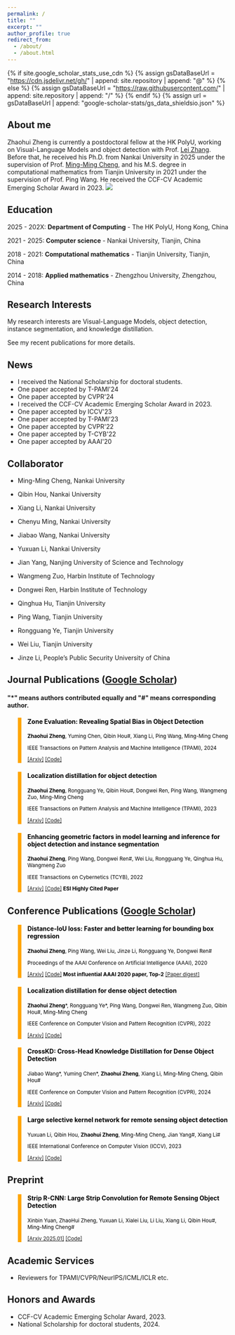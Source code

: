 ```yaml
---
permalink: /
title: ""
excerpt: ""
author_profile: true
redirect_from: 
  - /about/
  - /about.html
---
```


{% if site.google_scholar_stats_use_cdn %}
{% assign gsDataBaseUrl = "https://cdn.jsdelivr.net/gh/" | append: site.repository | append: "@" %}
{% else %}
{% assign gsDataBaseUrl = "https://raw.githubusercontent.com/" | append: site.repository | append: "/" %}
{% endif %}
{% assign url = gsDataBaseUrl | append: "google-scholar-stats/gs_data_shieldsio.json" %}

<span class='anchor' id='about-me'></span>

## About me

Zhaohui Zheng is currently a postdoctoral fellow at the HK PolyU, working on Visual-Language Models and object detection with Prof. [Lei Zhang](https://www4.comp.polyu.edu.hk/~cslzhang/).
Before that, he received his Ph.D. from Nankai University in 2025 under the supervision of Prof. [Ming-Ming Cheng](https://mmcheng.net/), and his M.S. degree in computational mathematics from Tianjin University in 2021 under the supervision of Prof. Ping Wang.
He received the CCF-CV Academic Emerging Scholar Award in 2023.
 <a href='https://scholar.google.com/citations?user=0X71NDYAAAAJ'><img src="https://img.shields.io/endpoint?url={{ url | url_encode }}&logo=Google%20Scholar&labelColor=f6f6f6&color=9cf&style=flat&label=Citation"></a>

## Education

2025 - 202X: <b>Department of Computing</b> - The HK PolyU, Hong Kong, China

2021 - 2025: <b>Computer science</b> - Nankai University, Tianjin, China

2018 - 2021: <b>Computational mathematics</b> - Tianjin University, Tianjin, China

2014 - 2018: <b>Applied mathematics</b> - Zhengzhou University, Zhengzhou, China

<span class='anchor' id='-education'></span>

## Research Interests

My research interests are Visual-Language Models, object detection, instance segmentation, and knowledge distillation. 

See my recent publications for more details.

<span class='anchor' id='-new'></span>

## News

+ I received the National Scholarship for doctoral students.
+ One paper accepted by T-PAMI'24
+ One paper accepted by CVPR'24
+ I received the CCF-CV Academic Emerging Scholar Award in 2023.
+ One paper accepted by ICCV'23
+ One paper accepted by T-PAMI'23
+ One paper accepted by CVPR'22
+ One paper accepted by T-CYB'22
+ One paper accepted by AAAI'20

<span class='anchor' id='-collaborator'></span>

## Collaborator

+ Ming-Ming Cheng, Nankai University
+ Qibin Hou, Nankai University
+ Xiang Li, Nankai University
+ Chenyu Ming, Nankai University
+ Jiabao Wang, Nankai University
+ Yuxuan Li, Nankai University
  
+ Jian Yang, Nanjing University of Science and Technology
  
+ Wangmeng Zuo, Harbin Institute of Technology
+ Dongwei Ren, Harbin Institute of Technology
  
+ Qinghua Hu, Tianjin University
+ Ping Wang, Tianjin University
+ Rongguang Ye, Tianjin University
+ Wei Liu, Tianjin University
  
+ Jinze Li, People’s Public Security University of China

<span class='anchor' id='-pub'></span>

## Journal Publications ([Google Scholar](https://scholar.google.com/citations?user=0X71NDYAAAAJ&hl=en))

#### "*" means authors contributed equally and "#" means corresponding author.

<blockquote style="color: black;  border-width: 8px; border-color: orange">   
  <h4>Zone Evaluation: Revealing Spatial Bias in Object Detection</h4>   
  <sub><p style="line-height:15px"> <b>Zhaohui Zheng</b>, Yuming Chen, Qibin Hou#, Xiang Li, Ping Wang, Ming-Ming Cheng</p> 
  <p style="line-height:15px">IEEE Transactions on Pattern Analysis and Machine Intelligence (TPAMI), 2024</p>   
  <p style="line-height:15px"> <a href="https://ieeexplore.ieee.org/abstract/document/10547427">[Arxiv]</a> <a href="https://github.com/Zzh-tju/ZoneEval" class="redlink">[Code]</a> </p>   
  </sub>
</blockquote>

<blockquote style="color: black;  border-width: 8px; border-color: orange">   
  <h4>Localization distillation for object detection</h4>   
  <sub><p style="line-height:15px"> <b>Zhaohui Zheng</b>, Rongguang Ye, Qibin Hou#, Dongwei Ren, Ping Wang, Wangmeng Zuo, Ming-Ming Cheng</p> 
  <p style="line-height:15px">IEEE Transactions on Pattern Analysis and Machine Intelligence (TPAMI), 2023</p>   
  <p style="line-height:15px"> <a href="https://ieeexplore.ieee.org/abstract/document/10052761">[Arxiv]</a> <a href="https://github.com/HikariTJU/LD" class="redlink">[Code]</a> </p>   
  </sub>
</blockquote>

<blockquote style="color: black;  border-width: 8px; border-color: orange">   
  <h4>Enhancing geometric factors in model learning and inference for object detection and instance segmentation</h4>   
  <sub><p style="line-height:15px"> <b>Zhaohui Zheng</b>, Ping Wang, Dongwei Ren#, Wei Liu, Rongguang Ye, Qinghua Hu, Wangmeng Zuo</p> 
  <p style="line-height:15px">IEEE Transactions on Cybernetics (TCYB), 2022</p>   
  <p style="line-height:15px"> <a href="https://ieeexplore.ieee.org/abstract/document/9523600/">[Arxiv]</a> <a href="https://github.com/Zzh-tju/CIoU" class="redlink">[Code]</a> <b>ESI Highly Cited Paper</b> </p>   
  </sub>
</blockquote>

## Conference Publications ([Google Scholar](https://scholar.google.com/citations?user=0X71NDYAAAAJ&hl=en))

<blockquote style="color: black;  border-width: 8px; border-color: orange">   
  <h4>Distance-IoU loss: Faster and better learning for bounding box regression</h4>   
  <sub><p style="line-height:15px"> <b>Zhaohui Zheng</b>, Ping Wang, Wei Liu, Jinze Li, Rongguang Ye, Dongwei Ren#</p> 
  <p style="line-height:15px">Proceedings of the AAAI Conference on Artificial Intelligence (AAAI), 2020</p>   
  <p style="line-height:15px"> <a href="https://doi.org/10.1609/aaai.v34i07.6999">[Arxiv]</a> <a href="https://github.com/Zzh-tju/DIoU">[Code]</a> <b>Most influential AAAI 2020 paper, Top-2</b> <a href="https://www.paperdigest.org/2024/05/most-influential-aaai-papers-2024-05/">[Paper digest]</a> </p>   
  </sub>
</blockquote>

<blockquote style="color: black;  border-width: 8px; border-color: orange">   
  <h4>Localization distillation for dense object detection</h4>   
  <sub><p style="line-height:15px"> <b>Zhaohui Zheng</b>*, Rongguang Ye*, Ping Wang, Dongwei Ren, Wangmeng Zuo, Qibin Hou#, Ming-Ming Cheng</p> 
  <p style="line-height:15px">IEEE Conference on Computer Vision and Pattern Recognition (CVPR), 2022</p>   
  <p style="line-height:15px"> <a href="https://openaccess.thecvf.com/content/CVPR2022/papers/Zheng_Localization_Distillation_for_Dense_Object_Detection_CVPR_2022_paper.pdf">[Arxiv]</a> <a href="https://github.com/HikariTJU/LD">[Code]</a></p>   
  </sub>
</blockquote>

<blockquote style="color: black;  border-width: 8px; border-color: orange">   
  <h4>CrossKD: Cross-Head Knowledge Distillation for Dense Object Detection</h4>   
  <sub><p style="line-height:15px"> Jiabao Wang*, Yuming Chen*, <b>Zhaohui Zheng</b>, Xiang Li, Ming-Ming Cheng, Qibin Hou#</p> 
  <p style="line-height:15px">IEEE Conference on Computer Vision and Pattern Recognition (CVPR), 2024</p>   
  <p style="line-height:15px"> <a href="https://openaccess.thecvf.com/content/CVPR2024/html/Wang_CrossKD_Cross-Head_Knowledge_Distillation_for_Object_Detection_CVPR_2024_paper.html">[Arxiv]</a> <a href="https://github.com/jbwang1997/CrossKD">[Code]</a></p>   
  </sub>
</blockquote>

<blockquote style="color: black;  border-width: 8px; border-color: orange">   
  <h4>Large selective kernel network for remote sensing object detection</h4>   
  <sub><p style="line-height:15px"> Yuxuan Li, Qibin Hou, <b>Zhaohui Zheng</b>, Ming-Ming Cheng, Jian Yang#, Xiang Li#</p> 
  <p style="line-height:15px">IEEE International Conference on Computer Vision (ICCV), 2023</p>   
  <p style="line-height:15px"> <a href="https://openaccess.thecvf.com/content/ICCV2023/html/Li_Large_Selective_Kernel_Network_for_Remote_Sensing_Object_Detection_ICCV_2023_paper.html">[Arxiv]</a> <a href="https://github.com/VCIP-RGBD/DFormer">[Code]</a></p>   
  </sub>
</blockquote>

## Preprint

<blockquote style="color: black;  border-width: 8px; border-color: orange">   
  <h4>Strip R-CNN: Large Strip Convolution for Remote Sensing Object Detection</h4>   
  <sub><p style="line-height:15px"> Xinbin Yuan, ZhaoHui Zheng, Yuxuan Li, Xialei Liu, Li Liu, Xiang Li, Qibin Hou#, Ming-Ming Cheng#</p> 
  <p style="line-height:15px"> <a href="https://arxiv.org/abs/2501.03775">[Arxiv 2025.01]</a> <a href="https://github.com/YXB-NKU/Strip-R-CNN">[Code]</a></p>   
  </sub>
</blockquote>

## Academic Services

+ Reviewers for TPAMI/CVPR/NeurIPS/ICML/ICLR etc.

<span class='anchor' id='-awards'></span>

## Honors and Awards

+ CCF-CV Academic Emerging Scholar Award, 2023.
+ National Scholarship for doctoral students, 2024.


